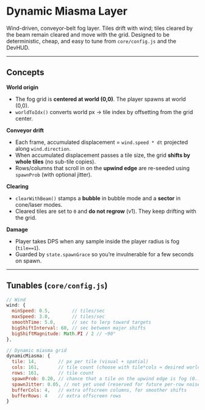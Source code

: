 # Dynamic Miasma Layer

Wind-driven, conveyor-belt fog layer. Tiles drift with wind; tiles cleared by the beam remain cleared and move with the grid. Designed to be deterministic, cheap, and easy to tune from `core/config.js` and the DevHUD.

---

## Concepts

**World origin**  
- The fog grid is **centered at world (0,0)**. The player spawns at world (0,0).  
- `worldToIdx()` converts world px → tile index by offsetting from the grid center.

**Conveyor drift**  
- Each frame, accumulated displacement = `wind.speed * dt` projected along `wind.direction`.  
- When accumulated displacement passes a tile size, the grid **shifts by whole tiles** (no sub-tile copies).  
- Rows/columns that scroll in on the **upwind edge** are re-seeded using `spawnProb` (with optional jitter).

**Clearing**  
- `clearWithBeam()` stamps a **bubble** in bubble mode and a **sector** in cone/laser modes.  
- Cleared tiles are set to `0` and **do not regrow** (v1). They keep drifting with the grid.

**Damage**  
- Player takes DPS when any sample inside the player radius is fog (`tile==1`).  
- Guarded by `state.spawnGrace` so you’re invulnerable for a few seconds on spawn.

---

## Tunables (`core/config.js`)

```js
// Wind
wind: {
  minSpeed: 0.5,        // tiles/sec
  maxSpeed: 3.0,        // tiles/sec
  smoothTime: 5.0,      // sec to lerp toward targets
  bigShiftInterval: 60, // sec between major shifts
  bigShiftMagnitude: Math.PI / 2 // ~90°
},

// Dynamic miasma grid
dynamicMiasma: {
  tile: 14,        // px per tile (visual + spatial)
  cols: 161,       // tile count (choose with tile*cols ≈ desired world px)
  rows: 161,       // tile count
  spawnProb: 0.20, // chance that a tile on the upwind edge is fog (0..1)
  spawnJitter: 0.05, // not yet used (reserved for future per-row noise)
  bufferCols: 4,   // extra offscreen columns, for smoother shifts
  bufferRows: 4    // extra offscreen rows
}
